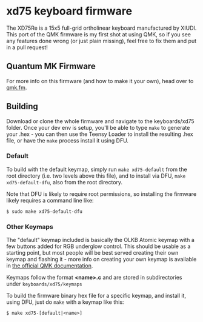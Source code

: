 xd75 keyboard firmware
======================

The XD75Re is a 15x5 full-grid ortholinear keyboard manufactured by XIUDI. This port of the QMK firmware is my first shot at using QMK, so if you see any features done wrong (or just plain missing), feel free to fix them and put in a pull request!

## Quantum MK Firmware

For more info on this firmware (and how to make it your own), head over to [qmk.fm](http://qmk.fm).

## Building

Download or clone the whole firmware and navigate to the
keyboards/xd75 folder. Once your dev env is setup, you'll be able to
type `make` to generate your .hex - you can then use the Teensy Loader
to install the resulting .hex file, or have the `make` process install
it using DFU.

### Default

To build with the default keymap, simply run `make xd75-default` from the root directory (i.e. two levels above this file), and to install via DFU, `make xd75-default-dfu`, also from the root directory.

Note that DFU is likely to require root permissions, so installing the
firmware likely requires a command line like:

```
$ sudo make xd75-default-dfu
```

### Other Keymaps

The "default" keymap included is basically the OLKB Atomic keymap with
a few buttons added for RGB underglow control. This should be usable
as a starting point, but most people will be best served creating
their own keymap and flashing it - more info on creating your own
keymap is available in [the official QMK
documentation](https://docs.qmk.fm).

Keymaps follow the format **__\<name\>.c__** and are stored in
subdirectories under `keyboards/xd75/keymaps`

To build the firmware binary hex file for a specific keymap, and
install it, using DFU, just do `make` with a keymap like this:

```
$ make xd75-[default|<name>]
```

